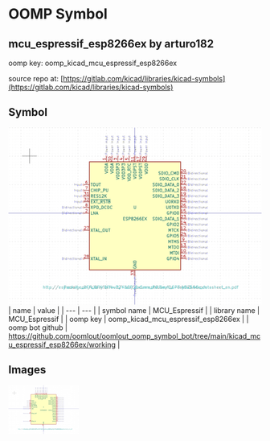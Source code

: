 # OOMP Symbol  
## mcu_espressif_esp8266ex  by arturo182  
  
oomp key: oomp_kicad_mcu_espressif_esp8266ex  
  
source repo at: [https://gitlab.com/kicad/libraries/kicad-symbols](https://gitlab.com/kicad/libraries/kicad-symbols)  
## Symbol  
  
[![working.png](working_600.png)](working.png)  
| name | value | 
| --- | --- | 
| symbol name | MCU_Espressif | 
| library name | MCU_Espressif | 
| oomp key | oomp_kicad_mcu_espressif_esp8266ex | 
| oomp bot github | https://github.com/oomlout/oomlout_oomp_symbol_bot/tree/main/kicad_mcu_espressif_esp8266ex/working | 
## Images  
  
[![working.png](working_140.png)](working.png)  

